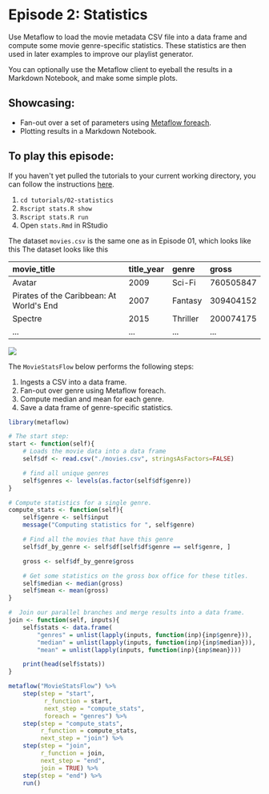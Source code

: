# Episode 2: Statistics

Use Metaflow to load the movie metadata CSV file into a data frame and compute some movie genre-specific statistics. These statistics are then used in later examples to improve our playlist generator.

You can optionally use the Metaflow client to eyeball the results in a Markdown Notebook, and make some simple plots.

## Showcasing:

- Fan-out over a set of parameters using [Metaflow foreach](../../../metaflow/basics.md#foreach).
- Plotting results in a Markdown Notebook.

## To play this episode:

If you haven't yet pulled the tutorials to your current working directory, you can follow the instructions [here](../#pull-tutorials).

1. `cd tutorials/02-statistics`
2. `Rscript stats.R show`
3. `Rscript stats.R run`
4. Open `stats.Rmd` in RStudio

The dataset `movies.csv` is the same one as in Episode 01, which looks like this The dataset looks like this

| movie_title                              | title_year | genre    | gross     |
|:-----------------------------------------|:-----------|:---------|:----------|
| Avatar                                   | 2009       | Sci-Fi   | 760505847 |
| Pirates of the Caribbean: At World's End | 2007       | Fantasy  | 309404152 |
| Spectre                                  | 2015       | Thriller | 200074175 |
| ...                                      | ...        | ...      | ...       |

![](/assets/tutorial-episode-2.png)

The `MovieStatsFlow` below performs the following steps:

1. Ingests a CSV into a data frame.
2. Fan-out over genre using Metaflow foreach.
3. Compute median and mean for each genre.
4. Save a data frame of genre-specific statistics.

```r
library(metaflow)

# The start step:
start <- function(self){
    # Loads the movie data into a data frame
    self$df <- read.csv("./movies.csv", stringsAsFactors=FALSE)

    # find all unique genres
    self$genres <- levels(as.factor(self$df$genre))
}

# Compute statistics for a single genre.
compute_stats <- function(self){
    self$genre <- self$input
    message("Computing statistics for ", self$genre)

    # Find all the movies that have this genre
    self$df_by_genre <- self$df[self$df$genre == self$genre, ]

    gross <- self$df_by_genre$gross

    # Get some statistics on the gross box office for these titles.
    self$median <- median(gross)
    self$mean <- mean(gross)
}

#  Join our parallel branches and merge results into a data frame.
join <- function(self, inputs){
    self$stats <- data.frame(
        "genres" = unlist(lapply(inputs, function(inp){inp$genre})),
        "median" = unlist(lapply(inputs, function(inp){inp$median})),
        "mean" = unlist(lapply(inputs, function(inp){inp$mean})))

    print(head(self$stats))
}

metaflow("MovieStatsFlow") %>%
    step(step = "start",
          r_function = start,
          next_step = "compute_stats",
          foreach = "genres") %>%
    step(step = "compute_stats",
         r_function = compute_stats,
         next_step = "join") %>%
    step(step = "join",
         r_function = join,
         next_step = "end",
         join = TRUE) %>%
    step(step = "end") %>%
    run()
```
